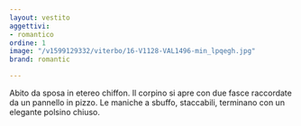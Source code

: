 ```yaml
---
layout: vestito
aggettivi:
- romantico
ordine: 1
image: "/v1599129332/viterbo/16-V1128-VAL1496-min_lpqegh.jpg"
brand: romantic

---
```

Abito da sposa in etereo chiffon. Il corpino si apre con due fasce raccordate da un pannello in pizzo. Le maniche a sbuffo, staccabili, terminano con un elegante polsino chiuso.